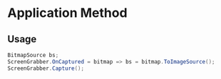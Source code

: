 ﻿# Application Method

## Usage

```csharp
BitmapSource bs;
ScreenGrabber.OnCaptured = bitmap => bs = bitmap.ToImageSource();
ScreenGrabber.Capture();
```